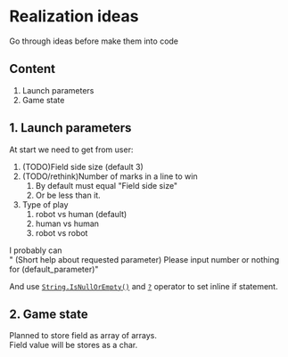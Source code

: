# Realization ideas
Go through ideas before make them into code

## Content
1. Launch parameters
2. Game state

## 1. Launch parameters

At start we need to get from user:
1. (TODO)Field side size (default 3)
2. (TODO/rethink)Number of marks in a line to win
    1. By default must equal "Field side size"
    2. Or be less than it.
3. Type of play
    1. robot vs human (default)
    2. human vs human
    3. robot vs robot

I probably can   
"
(Short help about requested parameter)
Please input number or nothing for (default_parameter)"  

And use [`String.IsNullOrEmpty()`](https://stackoverflow.com/questions/1655318/how-to-set-default-input-value-in-net-console-app/1655328#1655328) and [`?`](https://learn.microsoft.com/en-us/dotnet/csharp/language-reference/operators/conditional-operator) operator to set inline if statement.

## 2. Game state

Planned to store field as array of arrays.  
Field value will be stores as a char.